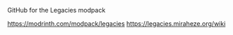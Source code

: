 GitHub for the Legacies modpack

https://modrinth.com/modpack/legacies
https://legacies.miraheze.org/wiki
